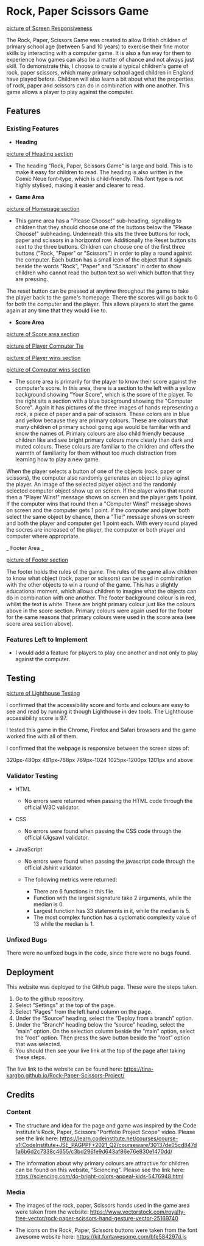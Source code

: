 # Rock, Paper Scissors Game

[picture of Screen Responsiveness](documentation-images/Screen-responsiveness.png)

The Rock, Paper, Scissors Game was created to allow British children of primary school age (between 5 and 10 years) to exercise their fine motor skills by interacting with a computer game. It is also a fun way for them to experience how games can also be a matter of chance and not always just skill. To demonstrate this, I choose to create a typical children's game of rock, paper scissors, which many primary school aged children in England have played before. Children will also learn a bit about what the properties of rock, paper and scissors can do in combination with one another. This game allows a player to play against the computer.


## Features 

### Existing Features


- __Heading__

[picture of Heading section](documentation-images/Header.png)

  - The heading "Rock, Paper, Scissors Game" is large and bold. This is to make it easy for children to read. The heading is also written in the Comic Neue font-type, which is child-friendly. This font type is not highly stylised, making it easier and clearer to read.

- __Game Area__

[picture of Homepage section](documentation-images/Rock-paper-scissors-homepage.png)

  - This game area has a "Please Choose!" sub-heading, signalling to children that they should choose one of the buttons below the "Please Choose!" subheading. Underneath this sits the three buttons for rock, paper and scissors in a horizontol row. Additionally the Reset button sits next to the three buttons. Children can choose one of the first three buttons ("Rock, "Paper" or "Scissors") in order to play a round against the computer. Each button has a small icon of the object that it signals beside the words "Rock", "Paper" and "Scissors" in order to show children who cannot read the button text so well which button that they are pressing. 

The reset button can be pressed at anytime throughout the game to take the player back to the game's homepage. There the scores will go back to 0 for both the computer and the player. This allows players to start the game again at any time that they would like to.

- __Score Area__

[picture of Score area section](documentation-images/Score-area.png)

[picture of Player Computer Tie](documentation-images/Tie.png)

[picture of Player wins section](documentation-images/Player-wins.png)

[picture of Computer wins section](documentation-images/Computer-wins.png)


  -  The score area is primarily for the player to know their score against the computer's score. In this area, there is a section to the left with a yellow background showing "Your Score", which is the score of the player. To the right sits a section with a blue background showing the "Computer Score". Again it has pictures of the three images of hands representing a rock, a piece of paper and a pair of scissors. These colors are in blue and yellow because they are primary colours. These are colours that many children of primary school going age would be familiar with and know the names of. Primary colours are also child friendly because children like and see bright primary colours more clearly than dark and muted colours. These colours are familiar to the children and offers the warmth of familiarity for them without too much distraction from learning how to play a new game.

  When the player selects a button of one of the objects (rock, paper or scissors), the computer also randomly generates an object to play aginst the player. An image of the selected player object and the randomly selected computer object show up on screen. If the player wins that round then a "Player Wins!" message shows on screen and the player gets 1 point. If the computer wins that round then a "Computer Wins!" message shows on screen and the computer gets 1 point. If the computer and player both select the same object by chance, then a "Tie!" message shows on screen and both the player and computer get 1 point each. With every round played the socres are increased of the player, the computer or both player and computer where appropriate.


_ Footer Area _

[picture of Footer section](documentation-images/Footer.png)

The footer holds the rules of the game. The rules of the game allow children to know what object (rock, paper or scissors) can be used in combination with the other objects to win a round of the game. This has a slightly educational moment, which allows children to imagine what the objects can do in combination with one another. The footer background colour is in red, whilst the text is white. These are bright primary colour just like the colours above in the score section. Primary colours were again used for the footer for the same reasons that primary colours were used in the score area (see score area section above).  

### Features Left to Implement

- I would add a feature for players to play one another and not only to play against the computer.

## Testing 

[picture of Lighthouse Testing](documentation-images/Rock-paper-scissors-Lighthouse-test.png)

I confirmed that the accessibility score and fonts and colours are easy to see and read by running it though Lighthouse in dev tools. The Lighthouse accessibility score is 97.

I tested this game in the Chrome, Firefox and Safari browsers and the game worked fine with all of them.

I confirmed that the webpage is responsive between the screen sizes of:

320px-480px
481px-768px
769px-1024
1025px-1200px
1201px and above

### Validator Testing 

- HTML
    - No errors were returned when passing the HTML code through the official W3C validator.

- CSS
    - No errors were found when passing the CSS code through the official (Jigsaw) validator.
    
- JavaScript
    - No errors were found when passing the javascript code through the official Jshint validator.

    - The following metrics were returned: 
      - There are 6 functions in this file.
      - Function with the largest signature take 2 arguments, while the median is 0.
      - Largest function has 33 statements in it, while the median is 5.
      - The most complex function has a cyclomatic complexity value of 13 while the median is 1.

### Unfixed Bugs

There were no unfixed bugs in the code, since there were no bugs found.

## Deployment

This website was deployed to the GitHub page. These were the steps taken.
1) Go to the github repository.
2) Select ”Settings” at the top of the page.
3) Select ”Pages” from the left hand column on the page.
4) Under the ”Source” heading, select the ”Deploy from a branch” option.
5) Under the ”Branch” heading below the ”source” heading, select the ”main” option. On the selection column beside the ”main” option, select the ”root” option. Then press the save button beside the ”root” option that was selected.
6) You should then see your live link at the top of the page after taking these steps.

The live link to the website can be found here:  https://tina-kargbo.github.io/Rock-Paper-Scissors-Project/

## Credits 

### Content 

- The structure and idea for the page and game was inspired by the Code Institute's Rock, Paper, Scissors "Portfolio Project Scope" video. Please see the link here: https://learn.codeinstitute.net/courses/course-v1:CodeInstitute+JSE_PAGPPF+2021_Q2/courseware/30137de05cd847d1a6b6d2c7338c4655/c3bd296fe9d643af86e76e830e1470dd/ 

- The information about why primary colours are attractive for children can be found on this website, "Sciencing". Please see the link here: https://sciencing.com/do-bright-colors-appeal-kids-5476948.html

### Media

- The images of the rock, paper, Scissors hands used in the game area were taken from the website: https://www.vectorstock.com/royalty-free-vector/rock-paper-scissors-hand-gesture-vector-25169740 

- The icons on the Rock, Paper, Scissors buttons were taken from the font awesome website here: https://kit.fontawesome.com/bfe584297d.js 
